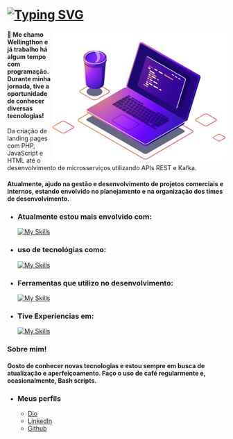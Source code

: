 # [![Typing SVG](https://readme-typing-svg.herokuapp.com/?lines=Seja+Bem-vindo+ao+meu+GitHub👋&center=true&width=360&height=30+:%29)](https://git.io/typing-svg)

#### <img src="https://raw.githubusercontent.com/wellinthom/wellinthom/refs/heads/main/assets/image/computer-illustration.png" alt="ilustração de um computador" min-width="400px" max-width="400px" width="400px" align="right"> 🐙 Me chamo Wellingthon e já trabalho há algum tempo com programação. Durante minha jornada, tive a oportunidade de conhecer diversas tecnologias!

Da criação de landing pages com PHP, JavaScript e HTML até o desenvolvimento de microsserviços utilizando APIs REST e Kafka.

#### Atualmente, ajudo na gestão e desenvolvimento de projetos comerciais e internos, estando envolvido no planejamento e na organização dos times de desenvolvimento.

- ### Atualmente estou mais envolvido com:

  [![My Skills](https://skillicons.dev/icons?i=java,spring,flutter,react,bash)](https://skillicons.dev)

- ### uso de tecnológias como:

  [![My Skills](https://skillicons.dev/icons?i=mysql,kafka,redis,linux,aws)](https://skillicons.dev)

- ### Ferramentas que utilizo no desenvolvimento:

  [![My Skills](https://skillicons.dev/icons?i=docker,postman,sublime,vscode,eclipse,idea)](https://skillicons.dev)

- ### Tive Experiencias em:
  [![My Skills](https://skillicons.dev/icons?i=php,js,html,css,wordpress)](https://skillicons.dev)

### Sobre mim!

#### Gosto de conhecer novas tecnologias e estou sempre em busca de atualização e aperfeiçoamento. Faço o uso de café regularmente e, ocasionalmente, Bash scripts.

- ### Meus perfils

  - [Dio](https://www.dio.me/users/tomwdsc)
  - [LinkedIn](https://www.linkedin.com/in/wellingthon-de-souza-clementino-6aa282139/)
  - [Github](https://github.com/wellinthom)
